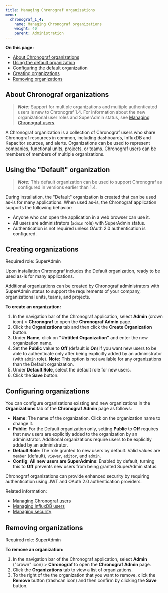 ```yaml
---
title: Managing Chronograf organizations
menu:
  chronograf_1_4:
    name: Managing Chronograf organizations
    weight: 40
    parent: Administration
---
```


**On this page:**

* [About Chronograf organizations](#about-chronograf-organizations)
* [Using the default organization](#using-the-default-organization)
* [Configuring the default organization](#configuring-the-default-organization)
* [Creating organizations](#creating-organizations)
* [Removing organizations](#removing-organizations)


## About Chronograf organizations

> ***Note:*** Support for multiple organizations and multiple authenticated users is new to Chronograf 1.4. For information about the new organizational user roles and SuperAdmin status, see [Managing Chronograf users](/chronograf/v1.4/administration/managing-chronograf-users/).

A Chronograf organization is a collection of Chronograf users who share Chronograf resources in common, including dashboards, InfluxDB and Kapacitor sources, and alerts. Organizations can be used to represent companies, functional units, projects, or teams. Chronograf users can be members of members of multiple organizations.

## Using the "Default" organization

>***Note:*** This default organization can be used to support Chronograf as configured in versions earlier than 1.4.

During installation, the "Default" organization is created that can be used as-is for many applications. When used as-is, the Chronograf application supports the following behavior:

* Anyone who can open the application in a web browser can use it.
* All users are administrators (`admin` role) with SuperAdmin status.
* Authentication is not required unless OAuth 2.0 authentication is configured.

## Creating organizations

Required role: SuperAdmin

Upon installation Chronograf includes the Default organization, ready to be used as-is for many applications.

Additional organizations can be created by Chronograf administrators with SuperAdmin status to support the requirements of your company, organizational units, teams, and projects.

**To create an organization:**

1) In the navigation bar of the Chronograf application, select **Admin** (crown icon) > **Chronograf** to open the **Chronograf Admin** page.
2) Click the **Organizations** tab and then click the **Create Organization** button.
3) Under **Name**, click on **"Untitled Organization"** and enter the new organization name.
4) Set the **Public** value to **Off** (default is **On**) if you want new users to be able to authenticate only after being explicitly added by an administrator (with `admin` role). **Note:** This option is not available for any organizations than the Default organization.
4) Under **Default Role**, select the default role for new users.
6) Click the **Save** button.

## Configuring organizations

You can configure organizations existing and new organizations in the **Organizations** tab of the **Chronograf Admin** page as follows:

* **Name**: The name of the organization. Click on the organization name to change it.
* **Public**: For the Default organization only, setting **Public** to **Off** requires that new users are explicitly added to the organization by an administrator. Additional organizations require users to be explicitly added by an administrator.
* **Default Role**: The role granted to new users by default. Valid values are `member` (default), `viewer`, `editor`, and `admin`.
* **Config**: **All new users are SuperAdmins**: Enabled by default, turning this to **Off** prevents new users from being granted SuperAdmin status.

Chronograf organizations can provide enhanced security by requiring authentication using JWT and OAuth 2.0 authentication providers.

Related information:

* [Managing Chronograf users](/chronograf/v1.4/administration/managing-chronograf-users/)
* [Managing InfluxDB users](/chronograf/v1.4/administration/managing-influxdb-users/)
* [Managing security](/chronograf/v1.4/administration/managing-security/)

## Removing organizations

Required role: SuperAdmin

**To remove an organization:**

1) In the navigation bar of the Chronograf application, select **Admin** ("crown" icon) > **Chronograf** to open the **Chronograf Admin** page.
2) Click the **Organizations** tab to view a list of organizations.
3) To the right of the the organization that you want to remove, click the **Remove** button (trashcan icon) and then confirm by clicking the **Save** button.
